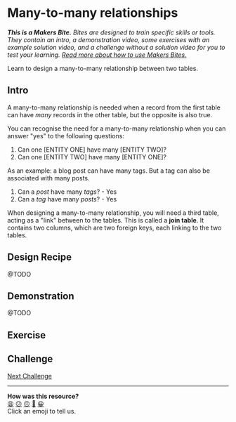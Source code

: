 # Many-to-many relationships

_**This is a Makers Bite.** Bites are designed to train specific skills or
tools. They contain an intro, a demonstration video, some exercises with an
example solution video, and a challenge without a solution video for you to test
your learning. [Read more about how to use Makers
Bites.](https://github.com/makersacademy/course/blob/main/labels/bites.md)_

Learn to design a many-to-many relationship between two tables.

## Intro

A many-to-many relationship is needed when a record from the first table can have _many_ records in the other table, but the opposite is also true.

You can recognise the need for a many-to-many relationship when you can answer "yes" to the following questions:

1. Can one [ENTITY ONE] have many [ENTITY TWO]?
2. Can one [ENTITY TWO] have many [ENTITY ONE]?

As an example: a blog post can have many tags. But a tag can also be associated with many posts.

1. Can a _post_ have many _tags_? - Yes
1. Can a _tag_ have many _posts_? - Yes

When designing a many-to-many relationship, you will need a third table, acting as a "link" between to the tables. This is called a **join table**. It contains two columns, which are two foreign keys, each linking to the two tables.

## Design Recipe

@TODO

## Demonstration

@TODO

## Exercise

## Challenge


[Next Challenge](05_repository_classes_many_to_many.md)

<!-- BEGIN GENERATED SECTION DO NOT EDIT -->

---

**How was this resource?**  
[😫](https://airtable.com/shrUJ3t7KLMqVRFKR?prefill_Repository=makersacademy/databases&prefill_File=joins/04_designing_many_to_many_relationships.md&prefill_Sentiment=😫) [😕](https://airtable.com/shrUJ3t7KLMqVRFKR?prefill_Repository=makersacademy/databases&prefill_File=joins/04_designing_many_to_many_relationships.md&prefill_Sentiment=😕) [😐](https://airtable.com/shrUJ3t7KLMqVRFKR?prefill_Repository=makersacademy/databases&prefill_File=joins/04_designing_many_to_many_relationships.md&prefill_Sentiment=😐) [🙂](https://airtable.com/shrUJ3t7KLMqVRFKR?prefill_Repository=makersacademy/databases&prefill_File=joins/04_designing_many_to_many_relationships.md&prefill_Sentiment=🙂) [😀](https://airtable.com/shrUJ3t7KLMqVRFKR?prefill_Repository=makersacademy/databases&prefill_File=joins/04_designing_many_to_many_relationships.md&prefill_Sentiment=😀)  
Click an emoji to tell us.

<!-- END GENERATED SECTION DO NOT EDIT -->

